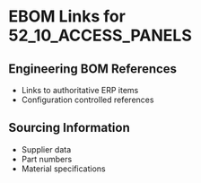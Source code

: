 # EBOM Links for 52_10_ACCESS_PANELS

## Engineering BOM References
- Links to authoritative ERP items
- Configuration controlled references

## Sourcing Information
- Supplier data
- Part numbers
- Material specifications
